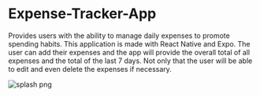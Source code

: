 # Expense-Tracker-App
Provides users with the ability to manage daily expenses to promote spending habits. This application is made with React Native and Expo. The user can add their expenses and the app will provide the overall total of all expenses and the total of the last 7 days. Not only that the user will be able to edit and even delete the expenses if necessary. 


![splash png](https://user-images.githubusercontent.com/66384782/164368255-929f0e58-1149-44e1-ac53-fdac7f7cabcd.png)
